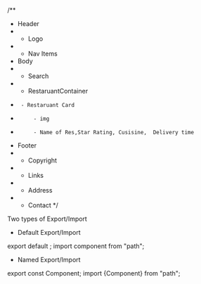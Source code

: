 /**
 * Header
 *  - Logo
 *  - Nav Items
 * Body
 *  - Search
 *  - RestaruantContainer
 *      - Restaruant Card
 *          - img
 *          - Name of Res,Star Rating, Cusisine,  Delivery time
 * Footer
 *  - Copyright
 *  - Links
 *  - Address
 *  - Contact
 */

Two types of Export/Import

- Default Export/Import

export default <componentName />;
import component from "path";


- Named Export/Import

export const Component;
import {Component} from "path";
